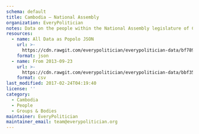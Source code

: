 ```yaml
---
schema: default
title: Cambodia — National Assembly
organization: EveryPolitician
notes: Data on the people within the National Assembly legislature of Cambodia.
resources:
  - name: All Data as Popolo JSON
    url: >-
      https://cdn.rawgit.com/everypolitician/everypolitician-data/bf789be9aa00ad68dcfc293c5e5f8febe53660a5/data/Cambodia/National_Assembly/ep-popolo-v1.0.json
    format: json
  - name: From 2013-09-23
    url: >-
      https://cdn.rawgit.com/everypolitician/everypolitician-data/bbf350a9d1c79a76b4c6b5dc8f2059f7afec8e58/data/Cambodia/National_Assembly/term-5.csv
    format: csv
last_modified: 2017-02-24T04:19:40
license: ''
category:
  - Cambodia
  - People
  - Groups & Bodies
maintainer: EveryPolitician
maintainer_email: team@everypolitician.org
---
```

